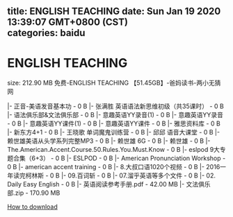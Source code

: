 
title: ENGLISH TEACHING
date: Sun Jan 19 2020 13:39:07 GMT+0800 (CST)    
categories: baidu
---

# ENGLISH TEACHING
size: 212.90 MB
 免费-ENGLISH TEACHING 【51.45GB】-爸妈读书-两小无猜网
 
|- 正音-美语发音基本功 - 0 B
|- 张满胜 英语语法新思维初级（共35课时） - 0 B
|- 语法俱乐部&文法俱乐部 - 0 B
|- 意趣英语YY录音(1) - 0 B
|- 意趣英语YY录音 - 0 B
|- 意趣英语YY课件(1) - 0 B
|- 意趣英语YY课件 - 0 B
|- 雅思资料库 - 0 B
|- 新东方4+1 - 0 B
|- 王晓歌 单词魔鬼训练营 - 0 B
|- 邱邱 语音大课堂 - 0 B
|- 赖世雄美语从头学系列完整MP3 - 0 B
|- 赖世雄 6G - 0 B
|- 赖世雄 - 0 B
|- The.American.Accent.Course.50.Rules.You.Must.Know - 0 B
|- eslpod 9大专题合集（6+3） - 0 B
|- ESLPOD - 0 B
|- American Pronunciation Workshop - 0 B
|- american accent training - 0 B
|- 8.大叔口语1020个视频 - 0 B
|- 2016一年读完柯林斯 - 0 B
|- 09.百词斩 - 0 B
|- 07.溜乎英语等多个文件 - 0 B
|- 02. Daily Easy English - 0 B
|- 英语阅读参考手册.pdf - 42.00 MB
|- 文法俱乐部.zip - 170.90 MB

[How to download](https://bpcam.bemobtrk.com/go/2ceec3aa-1ca2-46d6-b9ff-aaa5c184517c?jno=2242)